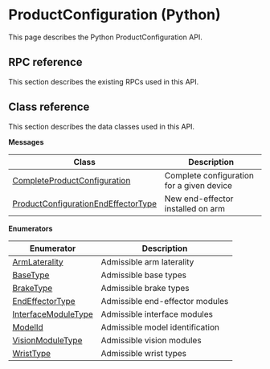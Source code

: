 # ProductConfiguration \(Python\)

This page describes the Python ProductConfiguration API.

## RPC reference

This section describes the existing RPCs used in this API.

## Class reference

This section describes the data classes used in this API.

 **Messages** 

|Class|Description|
|-----|-----------|
|[CompleteProductConfiguration](../messages/ProductConfiguration/CompleteProductConfiguration.md#)|Complete configuration for a given device|
|[ProductConfigurationEndEffectorType](../messages/ProductConfiguration/ProductConfigurationEndEffectorType.md#)|New end-effector installed on arm|

 **Enumerators** 

|Enumerator|Description|
|----------|-----------|
|[ArmLaterality](../enums/ProductConfiguration/ArmLaterality.md#)|Admissible arm laterality|
|[BaseType](../enums/ProductConfiguration/BaseType.md#)|Admissible base types|
|[BrakeType](../enums/ProductConfiguration/BrakeType.md#)|Admissible brake types|
|[EndEffectorType](../enums/ProductConfiguration/EndEffectorType.md#)|Admissible end-effector modules|
|[InterfaceModuleType](../enums/ProductConfiguration/InterfaceModuleType.md#)|Admissible interface modules|
|[ModelId](../enums/ProductConfiguration/ModelId.md#)|Admissible model identification|
|[VisionModuleType](../enums/ProductConfiguration/VisionModuleType.md#)|Admissible vision modules|
|[WristType](../enums/ProductConfiguration/WristType.md#)|Admissible wrist types|


